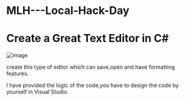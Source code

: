 # MLH---Local-Hack-Day

# Create a Great Text Editor in C#

![image](https://user-images.githubusercontent.com/65763501/112810815-0d272f80-9099-11eb-9233-f979751081c7.png)

create this type of editor which can save,open and have formatting features.

I have provided the logic of the code,you have to design the code by yourself in Visual Studio.
